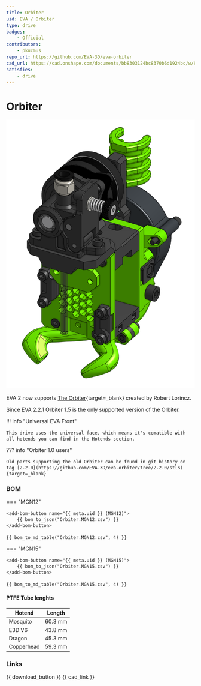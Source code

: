 ```yaml
---
title: Orbiter
uid: EVA / Orbiter
type: drive
badges:
    - Official
contributors: 
    - pkucmus
repo_url: https://github.com/EVA-3D/eva-orbiter
cad_url: https://cad.onshape.com/documents/bb8303124bc8370b6d1924bc/w/8276a22c579374e8b02e9b96/e/7e46b442be945fb22f5c7c28
satisfies:
    - drive
---
```

# Orbiter

![preview](assets/Orbiter.png)

EVA 2 now supports [The Orbiter](https://www.thingiverse.com/thing:4725897){target=_blank} created by Robert Lorincz. 

Since EVA 2.2.1 Orbiter 1.5 is the only supported version of the Orbiter.

!!! info "Universal EVA Front"

    This drive uses the universal face, which means it's comatible with all hotends you can find in the Hotends section.

??? info "Orbiter 1.0 users"

    Old parts supporting the old Orbiter can be found in git history on tag [2.2.0](https://github.com/EVA-3D/eva-orbiter/tree/2.2.0/stls){target=_blank}

### BOM

=== "MGN12"

    <add-bom-button name="{{ meta.uid }} (MGN12)">
        {{ bom_to_json("Orbiter.MGN12.csv") }}
    </add-bom-button>
    
    {{ bom_to_md_table("Orbiter.MGN12.csv", 4) }}


=== "MGN15"

    <add-bom-button name="{{ meta.uid }} (MGN15)">
        {{ bom_to_json("Orbiter.MGN15.csv") }}
    </add-bom-button>
    
    {{ bom_to_md_table("Orbiter.MGN15.csv", 4) }}

#### PTFE Tube lenghts

| Hotend | Length |
| ------ | ------ |
| Mosquito | 60.3 mm |
| E3D V6 | 43.8 mm |
| Dragon | 45.3 mm |
| Copperhead | 59.3 mm |

### Links

{{ download_button }}
{{ cad_link }}
